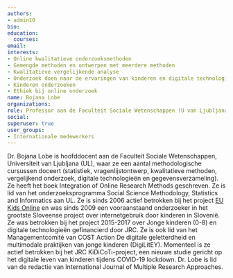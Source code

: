 ```yaml
---
authors:
- admin10
bio: 
education:
  courses:
email:
interests:
- Online kwalitatieve onderzoeksmethoden
- Gemengde methoden en ontwerpen met meerdere methoden
- Kwalitatieve vergelijkende analyse
- Onderzoek doen naar de ervaringen van kinderen en digitale technologieën
- Kinderen onderzoeken
- Ethiek bij online onderzoek
name: Bojana Lobe
organizations:
role: Professor aan de Faculteit Sociale Wetenschappen (U van Ljubljana)
social:
superuser: true
user_groups:
- Internationale medewerkers
---
```


Dr. Bojana Lobe is hoofddocent aan de Faculteit Sociale Wetenschappen, Universiteit van Ljubljana (UL), waar ze een aantal methodologische cursussen doceert (statistiek, vragenlijstontwerp, kwalitatieve methoden, vergelijkend onderzoek, digitale technologieën en gegevensverzameling). Ze heeft het boek Integration of Online Research Methods geschreven. Ze is lid van het onderzoeksprogramma Social Science Methodology, Statistics and Informatics aan UL. Ze is sinds 2006 actief betrokken bij het project [EU Kids Online](www.eukidsonline.net) en was sinds 2009 een vooraanstaand onderzoeker in het grootste Sloveense project over internetgebruik door kinderen in Slovenië. Ze was betrokken bij het project 2015-2017 over Jonge kinderen (0-8) en digitale technologieën gefinancierd door JRC. Ze is ook lid van het Managementcomité van COST Action De digitale geletterdheid en multimodale praktijken van jonge kinderen (DigiLitEY). Momenteel is ze actief betrokken bij het JRC KiDiCoTi-project, een nieuwe studie gericht op het digitale leven van kinderen tijdens COVID-19 lockdown. Dr. Lobe is lid van de redactie van International Journal of Multiple Research Approaches.